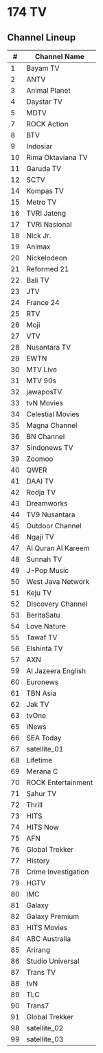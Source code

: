 # 174 TV
## Channel Lineup
\# | Channel Name
-- | --
1 | Bayam TV
2 | ANTV
3 | Animal Planet
4 | Daystar TV
5 | MDTV
7 | ROCK Action
8 | BTV
9 | Indosiar
10 | Rima Oktaviana TV
11 | Garuda TV
12 | SCTV
14 | Kompas TV
15 | Metro TV
16 | TVRI Jateng
17 | TVRI Nasional
18 | Nick Jr.
19 | Animax
20 | Nickelodeon
21 | Reformed 21
22 | Bali TV
23 | JTV
24 | France 24
25 | RTV
26 | Moji
27 | VTV
28 | Nusantara TV
29 | EWTN
30 | MTV Live
31 | MTV 90s
32 | jawaposTV
33 | tvN Movies
34 | Celestial Movies
35 | Magna Channel
36 | BN Channel
37 | Sindonews TV
39 | Zoomoo
40 | QWER
41 | DAAI TV
42 | Rodja TV
43 | Dreamworks
44 | TV9 Nusantara
45 | Outdoor Channel
46 | Ngaji TV
47 | Al Quran Al Kareem
48 | Sunnah TV
49 | J-Pop Music
50 | West Java Network
51 | Keju TV
52 | Discovery Channel
53 | BeritaSatu
54 | Love Nature
55 | Tawaf TV
56 | Elshinta TV
57 | AXN
59 | Al Jazeera English
60 | Euronews
61 | TBN Asia
62 | Jak TV
63 | tvOne
65 | iNews
66 | SEA Today
67 | satellite_01
68 | Lifetime
69 | Merana C
70 | ROCK Entertainment
71 | Sahur TV
72 | Thrill
73 | HITS
74 | HITS Now
75 | AFN
76 | Global Trekker
77 | History
78 | Crime Investigation
79 | HGTV
80 | IMC
81 | Galaxy
82 | Galaxy Premium
83 | HITS Movies
84 | ABC Australia
85 | Arirang
86 | Studio Universal
87 | Trans TV
88 | tvN
89 | TLC
90 | Trans7
91 | Global Trekker
98 | satellite_02
99 | satellite_03
